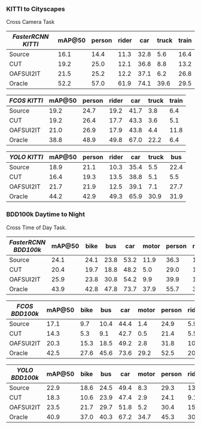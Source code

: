 ### KITTI to Cityscapes 
Cross Camera Task

| *FasterRCNN KITTI*      | mAP@50 | person | rider | car  | truck | train |
|-----------------|--------|--------|-------|------|-------|-------|
| Source          | 16.1   | 14.4   | 11.3  | 32.8 | 5.6   | 16.4  |
| CUT             | 19.2   | 25.0   | 12.1  | 36.8 | 8.8   | 13.2  |
| OAFSUI2IT       | 21.5   | 25.2   | 12.2  | 37.1 | 6.2   | 26.8  |
| Oracle          | 52.2   | 57.0   | 61.9  | 74.1 | 39.6  | 29.5  |

| *FCOS KITTI*      | mAP@50 | person | rider | car  | truck | train |
|-----------------|--------|--------|-------|------|-------|-------|
| Source          | 19.2   | 24.7   | 19.2  | 41.7 | 3.8   | 6.4   |
| CUT             | 19.2   | 26.4   | 17.7  | 43.3 | 3.6   | 5.1   |
| OAFSUI2IT       | 21.0   | 26.9   | 17.9  | 43.8 | 4.4   | 11.8  |
| Oracle          | 38.8   | 48.9   | 49.8  | 67.0 | 22.2  | 6.4   |

| *YOLO KITTI* | mAP@50   | person | rider | car  | truck | bus   |
|-----------------|--------|--------|-------|------|-------|-------|
| Source          | 18.9   | 21.1   | 10.3  | 35.4 | 5.5   | 22.4  |
| CUT             | 16.4   | 19.3   | 13.5  | 38.8 | 5.1   | 5.5   |
| OAFSUI2IT       | 21.7   | 21.9   | 12.5  | 39.1 | 7.1   | 27.7  |
| Oracle          | 44.2   | 42.9   | 49.3  | 65.9 | 30.9  | 31.9  |

### BDD100k Daytime to Night
Cross Time of Day Task. 

| *FasterRCNN BDD100k* | mAP@50 | bike | bus  | car  | motor | person | rider | traffic light | traffic sign | train | truck |
|--------------------|--------|------|------|------|-------|--------|-------|---------------|--------------|-------|-------|
| Source             | 24.1   | 24.1 | 23.8 | 53.2 | 11.9  | 36.3   | 13.3  | 11.0          | 40.6         | -     | 30.9  |
| CUT                | 20.4   | 19.7 | 18.8 | 48.2 | 5.0   | 29.0   | 12.4  | 7.7           | 38.8         | -     | 24.3  |
| OAFSUI2IT          | 25.9   | 23.8 | 30.8 | 54.2 | 9.9   | 39.9   | 15.8  | 12.3          | 43.1         | -     | 29.7  |
| Oracle             | 43.9   | 42.8 | 47.8 | 73.7 | 37.9  | 55.7   | 30.1  | 38.1          | 58.6         | -     | 54.3  |

| *FCOS BDD100k*      | mAP@50 | bike | bus  | car  | motor | person | rider | traffic light | traffic sign | train | truck |
|--------------------|--------|------|------|------|-------|--------|-------|---------------|--------------|-------|-------|
| Source             | 17.1   | 9.7  | 10.4 | 44.4 | 1.4   | 24.9   | 5.9   | 13.3          | 40.3         | -     | 21.2  |
| CUT                | 14.3   | 5.3  | 9.1  | 42.7 | 0.5   | 21.4   | 5.5   | 6.7           | 34.0         | -     | 17.2  |
| OAFSUI2IT          | 20.3   | 15.3 | 18.5 | 49.2 | 2.8   | 31.8   | 10.1  | 9.3           | 42.9         | -     | 23.0  |
| Oracle             | 42.5   | 27.6 | 45.6 | 73.6 | 29.2  | 52.5   | 20.9  | 57.9          | 67.0         | -     | 51.1  |

| *YOLO BDD100k*       | mAP@50 | bike | bus  | car  | motor | person | rider | traffic light | traffic sign | train | truck |
|--------------------|--------|------|------|------|-------|--------|-------|---------------|--------------|-------|-------|
| Source             | 22.9   | 18.6 | 24.5 | 49.4 | 8.3   | 29.3   | 13.2  | 18.2          | 40.7         | -     | 26.7  |
| CUT                | 18.3   | 10.6 | 23.9 | 47.4 | 2.9   | 24.1   | 9.1   | 8.0           | 31.1         | -     | 22.6  |
| OAFSUI2IT          | 23.5   | 21.7 | 29.7 | 51.8 | 5.2   | 30.4   | 15.6  | 9.1           | 40.4         | -     | 31.4  |
| Oracle             | 40.9   | 37.0 | 40.3 | 67.2 | 34.7  | 45.3   | 30.2  | 46.0          | 59.6         | -     | 49.1  |
